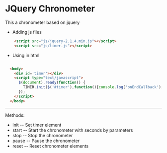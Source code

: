 JQuery Chronometer
==========

This a chronometer based on jquery



+ Adding js files

```html
    <script src="js/jquery-2.1.4.min.js"></script>
    <script src="js/timer.js"></script>
```

+ Using in html
```html

  <body>
    <div id='timer'></div>
    <script type="text/javascript">
      $(document).ready(function() {
        TIMER.init($('#timer'),function(){console.log('onEndCallback');}).start(3600);
      });
    </script>
  </body>
```
--------------------

Methods:

+ init -- 
  Set timer element
+ start -- 
  Start the chronometer with seconds by parameters
+ stop -- 
  Stop the chronometer
+ pause -- 
  Pause the chronometer
+ reset -- 
  Reset chronometer elements
